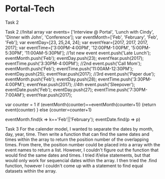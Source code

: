 # Portal-Tech

Task 2
<html>
<head>Task 2</head>
<body>
//Inital array
var events= ['Interview @ Portal', 'Lunch with Cindy', 'Dinner with John', 'Conference'];
var eventMonth=['Feb', 'February', 'Feb', 'Feb'];
var eventDay=[23, 25,24, 24];
var eventYear=[2017, 2017, 2017, 2017];
var eventTime=['3:00PM-4:00PM', '12:00PM-1:00PM', '5:00PM-5:30PM', '11:00AM-5:30PM'];
//1st new event
event.push('Late Lunch');
eventMonth.push('Feb');
eventDay.push(23);
eventYear.push(2017);
eventTime.push('3:30PM-4:00PM');
//2nd
event.push('Call Mom');
eventMonth.push('Feb');
eventTime.push('11:00AM-12:30PM');
eventDay.push(25);
eventYear.push(2017);
//3rd
event.push('Paper due');
eventMonth.push('Feb');
eventDay.push(28);
eventTime.push('3:30PM-4:00PM');
eventYear.push(2017);
//4th
event.push('Sleepover');
eventDate.push('Feb');
eventDay.push(27);
eventTime.push('7:30PM-7:00AM');
eventYear.push(2017);

var counter = 1
if (eventMonth(counter)==eventMonth(counter+1))
{return event(counter)
}
else {counter=counter+1}

eventMonth.find(k => k=='Feb'||'February');
eventDate.find(p => p)

</html>


Task 3
For the calender model, I wanted to separate the dates by month, day, year, time. Then write a function that can find the same 
dates and times within the array to return the position number of the overlapping times. From there, the position number
could be placed into a array with the event names to return a list. However, I couldn't figure out the function that would find
the same dates and times. I tried if/else statements, but that would only work for sequencial dates within the array. I then
tried the .find function, however I couldn't come up with a statement to find equal datasets within the array.
